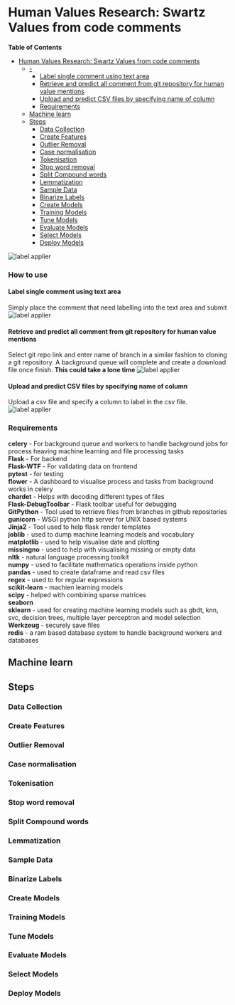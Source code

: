 # Human Values Research: Swartz Values from code comments

<!-- markdown-toc start - Don't edit this section. Run M-x markdown-toc-refresh-toc -->
**Table of Contents**

- [Human Values Research: Swartz Values from code comments](#human-values-research-swartz-values-from-code-comments)
    - [-](#-)
        - [Label single comment using text area](#label-single-comment-using-text-area)
        - [Retrieve and predict all comment from git repository for human value mentions](#retrieve-and-predict-all-comment-from-git-repository-for-human-value-mentions)
        - [Upload and predict CSV files by specifying name of column](#upload-and-predict-csv-files-by-specifying-name-of-column)
        - [Requirements](#requirements)
    - [Machine learn](#machine-learn)
    - [Steps](#steps)
        - [Data Collection](#data-collection)
        - [Create Features](#create-features)
        - [Outlier Removal](#outlier-removal)
        - [Case normalisation](#case-normalisation)
        - [Tokenisation](#tokenisation)
        - [Stop word removal](#stop-word-removal)
        - [Split Compound words](#split-compound-words)
        - [Lemmatization](#lemmatization)
        - [Sample Data](#sample-data)
        - [Binarize Labels](#binarize-labels)
        - [Create Models](#create-models)
        - [Training Models](#training-models)
        - [Tune Models](#tune-models)
        - [Evaluate Models](#evaluate-models)
        - [Select Models](#select-models)
        - [Deploy Models](#deploy-models)

<!-- markdown-toc end -->

![label applier]('./readme_files/pic4.png') 

### How to use

#### Label single comment using text area
Simply place the comment that need labelling into the text area and submit
![label applier]('./readme_files/pic1.png') 

#### Retrieve and predict all comment from git repository for human value mentions
Select git repo link and enter name of branch in a similar fashion to cloning a git repository. A background queue will complete and create a download file once finish. **This could take a lone time**
![label applier]('./readme_files/pic2.png') 


#### Upload and predict CSV files by specifying name of column
Upload a csv file and specify a column to label in the csv file.
![label applier]('./readme_files/pic3.png') 

### Requirements
**celery** - For background queue and workers to handle background jobs for process heaving machine learning and file processing tasks <br />
**Flask** - For backend <br />
**Flask-WTF** - For validating data on frontend <br />
**pytest** - for testing <br />
**flower** - A dashboard to visualise process and tasks from background works in celery <br />
**chardet** - Helps with decoding different types of files <br />
**Flask-DebugToolbar** - Flask toolbar useful for debugging <br />
**GitPython** - Tool used to retrieve files from branches in github repositories <br />
**gunicorn** - WSGI python http server for UNIX based systems <br />
**Jinja2** - Tool used to help flask render templates <br />
**joblib** - used to dump machine learning models and vocabulary <br />
**matplotlib** - used to help visualise date and plotting <br />
**missingno** - used to help with visualising missing or empty data <br />
**nltk** - natural language processing toolkit <br />
**numpy** - used to facilitate mathematics operations inside python <br />
**pandas** - used to create dataframe and read csv files  <br />
**regex** - used to for regular expressions <br />
**scikit-learn** - machien learning models  <br />
**scipy** - helped with combining sparse matrices <br />
**seaborn** <br />
**sklearn** - used for creating machine learning models such as gbdt, knn, svc, decision trees, multiple layer perceptron and model selection <br />
**Werkzeug** - securely save files <br />
**redis** - a ram based database system to handle background workers and databases <br />



## Machine learn

## Steps

### Data Collection

### Create Features

### Outlier Removal

### Case normalisation

### Tokenisation

### Stop word removal

### Split Compound words

### Lemmatization

### Sample Data

### Binarize Labels

### Create Models

### Training Models

### Tune Models

### Evaluate Models

### Select Models

### Deploy Models


